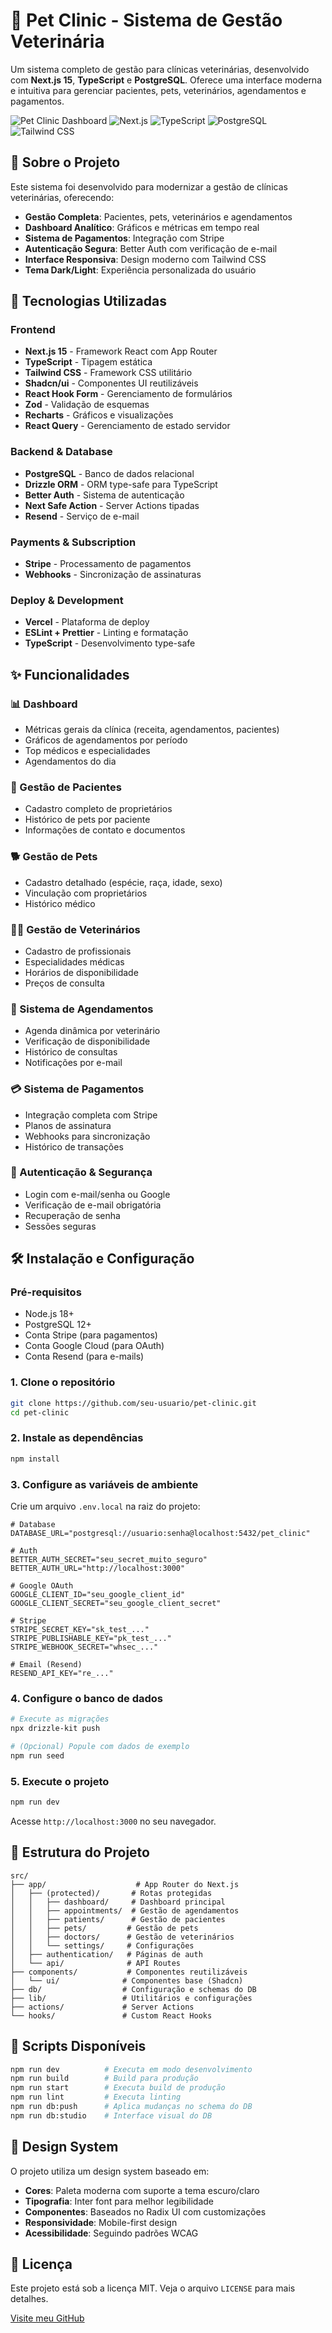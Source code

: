 # 🐾 Pet Clinic - Sistema de Gestão Veterinária

Um sistema completo de gestão para clínicas veterinárias, desenvolvido com **Next.js 15**, **TypeScript** e **PostgreSQL**. Oferece uma interface moderna e intuitiva para gerenciar pacientes, pets, veterinários, agendamentos e pagamentos.

![Pet Clinic Dashboard](https://img.shields.io/badge/Status-Em%20Desenvolvimento-yellow)
![Next.js](https://img.shields.io/badge/Next.js-15.3.3-black)
![TypeScript](https://img.shields.io/badge/TypeScript-5.0-blue)
![PostgreSQL](https://img.shields.io/badge/PostgreSQL-Database-336791)
![Tailwind CSS](https://img.shields.io/badge/Tailwind%20CSS-UI-38B2AC)

## 🎯 Sobre o Projeto

Este sistema foi desenvolvido para modernizar a gestão de clínicas veterinárias, oferecendo:

- **Gestão Completa**: Pacientes, pets, veterinários e agendamentos
- **Dashboard Analítico**: Gráficos e métricas em tempo real
- **Sistema de Pagamentos**: Integração com Stripe
- **Autenticação Segura**: Better Auth com verificação de e-mail
- **Interface Responsiva**: Design moderno com Tailwind CSS
- **Tema Dark/Light**: Experiência personalizada do usuário

## 🚀 Tecnologias Utilizadas

### Frontend

- **Next.js 15** - Framework React com App Router
- **TypeScript** - Tipagem estática
- **Tailwind CSS** - Framework CSS utilitário
- **Shadcn/ui** - Componentes UI reutilizáveis
- **React Hook Form** - Gerenciamento de formulários
- **Zod** - Validação de esquemas
- **Recharts** - Gráficos e visualizações
- **React Query** - Gerenciamento de estado servidor

### Backend & Database

- **PostgreSQL** - Banco de dados relacional
- **Drizzle ORM** - ORM type-safe para TypeScript
- **Better Auth** - Sistema de autenticação
- **Next Safe Action** - Server Actions tipadas
- **Resend** - Serviço de e-mail

### Payments & Subscription

- **Stripe** - Processamento de pagamentos
- **Webhooks** - Sincronização de assinaturas

### Deploy & Development

- **Vercel** - Plataforma de deploy
- **ESLint + Prettier** - Linting e formatação
- **TypeScript** - Desenvolvimento type-safe

## ✨ Funcionalidades

### 📊 Dashboard

- Métricas gerais da clínica (receita, agendamentos, pacientes)
- Gráficos de agendamentos por período
- Top médicos e especialidades
- Agendamentos do dia

### 👥 Gestão de Pacientes

- Cadastro completo de proprietários
- Histórico de pets por paciente
- Informações de contato e documentos

### 🐕 Gestão de Pets

- Cadastro detalhado (espécie, raça, idade, sexo)
- Vinculação com proprietários
- Histórico médico

### 👨‍⚕️ Gestão de Veterinários

- Cadastro de profissionais
- Especialidades médicas
- Horários de disponibilidade
- Preços de consulta

### 📅 Sistema de Agendamentos

- Agenda dinâmica por veterinário
- Verificação de disponibilidade
- Histórico de consultas
- Notificações por e-mail

### 💳 Sistema de Pagamentos

- Integração completa com Stripe
- Planos de assinatura
- Webhooks para sincronização
- Histórico de transações

### 🔐 Autenticação & Segurança

- Login com e-mail/senha ou Google
- Verificação de e-mail obrigatória
- Recuperação de senha
- Sessões seguras

## 🛠️ Instalação e Configuração

### Pré-requisitos

- Node.js 18+
- PostgreSQL 12+
- Conta Stripe (para pagamentos)
- Conta Google Cloud (para OAuth)
- Conta Resend (para e-mails)

### 1. Clone o repositório

```bash
git clone https://github.com/seu-usuario/pet-clinic.git
cd pet-clinic
```

### 2. Instale as dependências

```bash
npm install
```

### 3. Configure as variáveis de ambiente

Crie um arquivo `.env.local` na raiz do projeto:

```env
# Database
DATABASE_URL="postgresql://usuario:senha@localhost:5432/pet_clinic"

# Auth
BETTER_AUTH_SECRET="seu_secret_muito_seguro"
BETTER_AUTH_URL="http://localhost:3000"

# Google OAuth
GOOGLE_CLIENT_ID="seu_google_client_id"
GOOGLE_CLIENT_SECRET="seu_google_client_secret"

# Stripe
STRIPE_SECRET_KEY="sk_test_..."
STRIPE_PUBLISHABLE_KEY="pk_test_..."
STRIPE_WEBHOOK_SECRET="whsec_..."

# Email (Resend)
RESEND_API_KEY="re_..."
```

### 4. Configure o banco de dados

```bash
# Execute as migrações
npx drizzle-kit push

# (Opcional) Popule com dados de exemplo
npm run seed
```

### 5. Execute o projeto

```bash
npm run dev
```

Acesse `http://localhost:3000` no seu navegador.

## 📁 Estrutura do Projeto

```
src/
├── app/                    # App Router do Next.js
│   ├── (protected)/       # Rotas protegidas
│   │   ├── dashboard/     # Dashboard principal
│   │   ├── appointments/  # Gestão de agendamentos
│   │   ├── patients/      # Gestão de pacientes
│   │   ├── pets/         # Gestão de pets
│   │   ├── doctors/      # Gestão de veterinários
│   │   └── settings/     # Configurações
│   ├── authentication/   # Páginas de auth
│   └── api/              # API Routes
├── components/           # Componentes reutilizáveis
│   └── ui/              # Componentes base (Shadcn)
├── db/                  # Configuração e schemas do DB
├── lib/                 # Utilitários e configurações
├── actions/             # Server Actions
└── hooks/               # Custom React Hooks
```

## 🚦 Scripts Disponíveis

```bash
npm run dev          # Executa em modo desenvolvimento
npm run build        # Build para produção
npm run start        # Executa build de produção
npm run lint         # Executa linting
npm run db:push      # Aplica mudanças no schema do DB
npm run db:studio    # Interface visual do DB
```

## 🎨 Design System

O projeto utiliza um design system baseado em:

- **Cores**: Paleta moderna com suporte a tema escuro/claro
- **Tipografia**: Inter font para melhor legibilidade
- **Componentes**: Baseados no Radix UI com customizações
- **Responsividade**: Mobile-first design
- **Acessibilidade**: Seguindo padrões WCAG

## 📄 Licença

Este projeto está sob a licença MIT. Veja o arquivo `LICENSE` para mais detalhes.

[Visite meu GitHub](https://github.com/michelenink)
